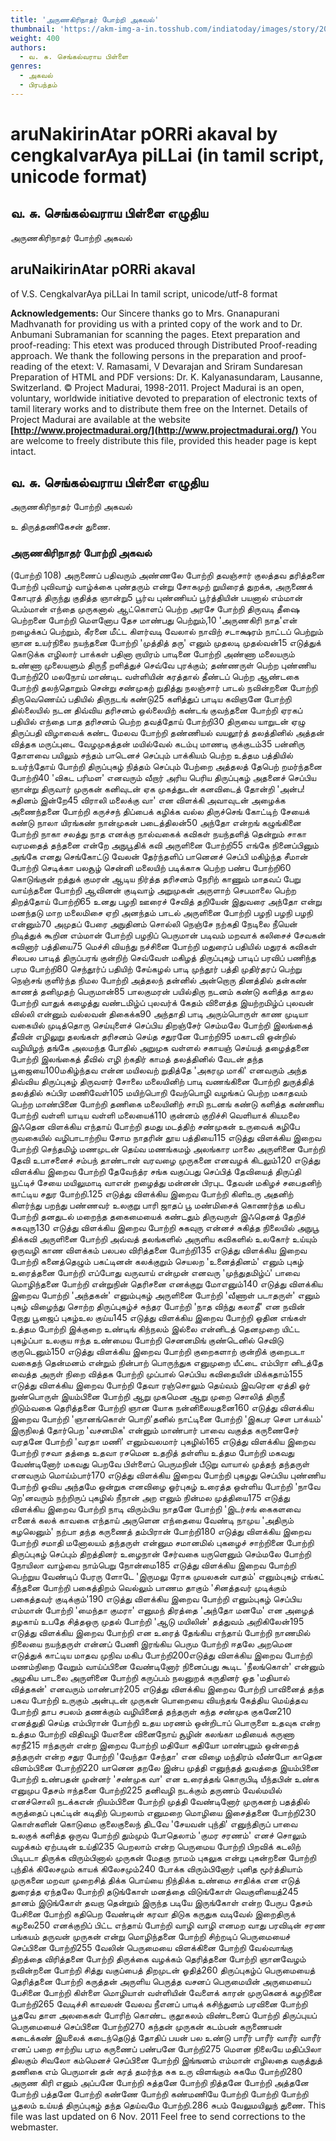 ```yaml
---
title: 'அருணகிரிநாதர் போற்றி அகவல்'
thumbnail: 'https://akm-img-a-in.tosshub.com/indiatoday/images/story/201911/saffron-770x433.jpeg?NbdQ1v2j67d5MD8B8kZ1Vck7M6rseCRO'
weight: 400
authors:
  - வ. சு. செங்கல்வராய பிள்ளை
genres:
  - அகவல்
  - பிரபந்தம்
---
```


# aruNakirinAtar pORRi akaval by cengkalvarAya piLLai (in tamil script, unicode format)



## வ. சு. செங்கல்வராய பிள்ளை எழுதிய
அருணகிரிநாதர் போற்றி அகவல்

## aruNaikirinAtar pORRi akaval
of V.S. CengkalvarAya piLLai
In tamil script, unicode/utf-8 format

**Acknowledgements:**
Our Sincere thanks go to Mrs. Gnanapurani Madhvanath for providing us
with a printed copy of the work and to Dr. Anbumani Subramanian for scanning the pages.
Etext preparation and proof-reading: This etext was produced through Distributed Proof-reading approach.
We thank the following persons in the preparation and proof-reading of the etext:
V. Ramasami, V Devarajan and Sriram Sundaresan
Preparation of HTML and PDF versions: Dr. K. Kalyanasundaram, Lausanne, Switzerland.
© Project Madurai, 1998-2011.
Project Madurai is an open, voluntary, worldwide initiative devoted to preparation
of electronic texts of tamil literary works and to distribute them free on the Internet.
Details of Project Madurai are available at the website
**[http://www.projectmadurai.org/](http://www.projectmadurai.org/)**
You are welcome to freely distribute this file, provided this header page is kept intact.

## வ. சு. செங்கல்வராய பிள்ளை எழுதிய
அருணகிரிநாதர் போற்றி அகவல்

உ
திருத்தணிகேசன் துணை.

### அருணகிரிநாதர் போற்றி அகவல்

(போற்றி 108)
அருணைப் பதிவரும் அண்ணலே போற்றி
தவஞ்சார் குலத்தவ தரித்தனை போற்றி
புவிவாழ் வாழ்க்கை புண்தரும் என்று
சோகமுற் றுயிரைத் துறக்க, அருணைக்
கோபுரத் திருந்து குதித்த ஞான்று5 பூர்வ புண்ணியப் பூர்த்தியின் பயனால்
எம்மான் பெம்மான் எந்தை முருகனால்
ஆட்கொளப் பெற்ற அரசே போற்றி
திருவடி தீஷை பெற்றனை போற்றி
மௌனோப தேச மாண்பது பெற்றும்,10 'அருணகிரி நாத'என் றழைக்கப் பெற்றும்,
கீரனை மீட்ட கிளர்வடி வேலால்
நாவிற் சடாக்ஷரம் நாட்டப் பெற்றும்
ஞான உயர்நிலை நயந்தனை போற்றி
'முத்தித் தரு' எனும் முதலடி முதல்வன்15 எடுத்துக் கொடுக்க எழிலார் பாக்கள்
பதினா றாயிரம் பாடினை போற்றி
அண்ணா மலையரும் உண்ணா முலையளும்
திருநீ றளித்துச் செவ்வே புரக்கும்;
தண்ணருள் பெற்ற புண்ணிய போற்றி20 மலநோய் மாண்டிட வள்ளியின் கரத்தால்
தீண்டப் பெற்ற ஆண்டகை போற்றி
தலந்தொறும் சென்று சண்முகற் றுதித்து
நலஞ்சார் பாடல் நவின்றனை போற்றி
திருவெணெய்ப் பதியில் திருநடங் கண்டு25 களித்துப் பாடிய கவிஞனே போற்றி
தில்லையில் நடன திவ்விய தரிசனம்
ஒல்லையிற் கண்டங் குவந்தனை போற்றி
ஏரகப் பதியில் எந்தை பாத
தரிசனம் பெற்ற தவத்தோய் போற்றி30 திருவை யாறுடன் ஏழு திருப்பதி
விழாவைக் கண்ட மேலவ போற்றி
தண்ணியல் வயலூர்த் தலத்தினில் அத்தன்
வித்தக மருப்புடை வேழமுகத்தன்
மயில்வேல் கடம்பு மாணடி குக்குடம்35 பன்னிரு தோளவை பயிலும் சந்தம்
பாடெனச் செப்பும் பாக்கியம் பெற்ற
உத்தம பத்தியில் உயர்ந்தோய் போற்றி
திருப்புகழ் நித்தம் செப்பும் பேற்றை
அத்தலத் தேபெற் றமர்ந்தனை போற்றி40 'விகட பரிமள' எனவரும் வீறார்
அரிய பெரிய திருப்புகழ் அதனைச்
செப்பிய ஞான்று திருவார் முருகன்
கனிவுடன் ஏக முகத்துடன் கனவிடைத்
தோன்றி 'அன்ப! சுதினம் இன்றே45 விராலி மலைக்கு வா' என விளக்கி
அவாவுடன் அழைக்க அணைந்தனை போற்றி
கருச்சந் திப்பைக் கழிக்க வல்ல
திருச்செங் கோட்டிற் சேயைக் கண்டு
நாலா யிரங்கண் நான்முகன் படைத்திலன்50 அந்தோ என்றங் கழுங்கினை போற்றி
நாகா சலத்து நாத எனக்கு
நால்வகைக் கவிகள் நயந்தளித் தென்றும்
சாகா வரமதைத் தந்தனை என்றே
அநுபூதிக் கவி அருளினை போற்றி55 எங்கே நினைப்பினும் அங்கே எனது
செங்கோட்டு வேலன் தேர்ந்தளிப் பானெனச்
செப்பி மகிழ்ந்த சீமான் போற்றி
செடிக்கா பலசூழ் சென்னி மலையிற்
படிக்காசு பெற்ற பண்ப போற்றி60 கொடுங்குன் றத்துக் குமரன் ஆடிய
நிர்த்த தரிசனம் நேரிற் காணும்
மாதவப் பேறு வாய்ந்தனை போற்றி
ஆவினன் குடிவாழ் அறுமுகன் அருளாற்
செபமாலை பெற்ற திறத்தோய் போற்றி65 உனது பழநி ஊரைச் சேவித்
தறியேன் இதுவரை அந்தோ என்று
மனந்தடு மாற மலைமிசை ஏறி
அனந்தம் பாடல் அருளினை போற்றி
பழநி பழநி பழநி என்னும்70 அமுதப் பேரை அநுதினம் சொல்லி
நெஞ்சே நற்கதி நேடிலை நீயென்
றிடித்துக் கூறின எம்மான் போற்றி
பழநிப் பெருமான் படிவம் மறவாக்
கலிசைச் சேவகன் கவினார் பத்தியை75 மெச்சி வியந்து நச்சினை போற்றி
மதுரைப் பதியில் மதுரக் கவிகள்
சிலபல பாடித் திருப்பரங் குன்றிற்
செவ்வேள் மகிழத் திருப்புகழ் பாடிப்
பரவிப் பணிந்த பரம போற்றி80 செந்தூர்ப் பதியிற் சேய்கழல் பாடி
முந்தூர் பத்தி முதிர்தரப் பெற்று
நெஞ்சங் குளிர்ந்த நிமல போற்றி
அத்தலந் தன்னில் அன்றொரு தினத்தில்
தன்கண் காணத் தனிமுதற் பெருமான்85 பாலகுமரன் பயில்திரு நடனம்
கண்டு களித்த காதல போற்றி
வாதுக் கழைத்து வண்டமிழ்ப் புலவர்க்
கேதம் விளைத்த இயற்றமிழ்ப் புலவன்
வில்லி என்னும் வல்லவன் திகைக்க90 அந்தாதி பாடி அரும்பொருள் காண
முடியா வகையில் முடித்தொரு செய்யுளைச்
செப்பிய திறஞ்சேர் செம்மலே போற்றி
இலங்கைத் தீவின் எழிலுறு தலங்கள்
தரிசனம் செய்த சதுரனே போற்றி95 மகாடவி ஒன்றில் வழியிழந் தங்கே
அலமந்த போதில் அறுமுக வள்ளல்
சகாயஞ் செய்யத் தழைத்தனை போற்றி
இலங்கைத் தீவில் எழி ற்கதிர் காமத்
தலத்தினில் வேடன் தந்த பூஜையை100மகிழ்ந்தவ என்ன மயிலவற் றுதித்தே
'அகரமு மாகி' எனவரும் அந்த
திவ்விய திருப்புகழ் திருவளர் சோலை
மலையினிற் பாடி வணங்கினை போற்றி
துருத்தித் தலத்தில் சுப்பிர மணிவேள்105 மயிற்பொறி வேற்பொழி வழங்கப் பெற்ற
மகாதவம் பெற்ற மாண்பினை போற்றி
தணிகை மலையினிற் சாமி நடனங்
கண்டு களித்த கண்ணிய போற்றி
வள்ளி யாடிய வள்ளி மலையைக்110 குன்னம் குறிச்சி வெளியாக் கியமலை
இஃதென விளக்கிய எந்தாய் போற்றி
தமது மடத்திற் சண்முகன் உருவைக்
கழிபே ருவகையில் வழிபாடாற்றிய
சோம நாதரின் தூய பத்தியை115 எடுத்து விளக்கிய இறைவ போற்றி
செந்தமிழ் மணமுடன் தெய்வ மணங்கமழ்
அலங்கார மாலை அருளினை போற்றி
தேவி உபாசனைச் சம்பந் தாண்டான்
வரவழை முருகனை எனவழக் கிடலும்120 எடுத்து விளக்கிய இறைவ போற்றி தேவேந்த்ர சங்க வகுப்பது செப்பித்
தேவியைத் திருப்தி யூட்டிச் சேயை
மயிலுமாடி வாஎன் றழைத்து
மன்னன் பிரபுட தேவன் மகிழச்
சபைதனிற் காட்டிய சதுர போற்றி.125 எடுத்து விளக்கிய இறைவ போற்றி கிளிஉரு அதனிற் கிளர்ந்து பறந்து
பண்ணவர் உலகுறு பாரி ஜாதப் பூ
மண்மிசைக் கொணர்ந்த மகிப போற்றி
தனதுடல் மறைந்த தகைமையைக் கண்டதும்
திருவருள் இஃதெனத் தேறிச் சுகவுரு130 எடுத்து விளக்கிய இறைவ போற்றி சுகவுரு என்னச் சுகித்த நிலையில்
அநுபூ திக்கவி அருளினை போற்றி
அவ்வத் தலங்களில் அருளிய கவிகளில்
உலகோர் உய்யும் ஒருவழி காண
விளக்கம் பலபல விரித்தனை போற்றி135 எடுத்து விளக்கிய இறைவ போற்றி கனைத்தெழும் பகட்டினன் கலக்குறும் செயலற
'உனைத்தினம்' எனும் புகழ் உரைத்தனை போற்றி
எப்போது வருவாய் என்முன் எனவரு
'முந்துதமிழ்ப்' பாவை மொழிந்தனை போற்றி
என்றுநின் தெரிசனை எனக்குறு மோஎனும்140 எடுத்து விளக்கிய இறைவ போற்றி 'அந்தகன்' எனும்புகழ் அருளினை போற்றி
'வீணாள் படாதருள்' எனும் புகழ் விழைந்து
சொற்ற திருப்புகழ்ச் சுந்தர போற்றி
'நாத விந்து கலாதீ' என நவின்
றோது பூஜைப் புகழ்உல குய்ய145 எடுத்து விளக்கிய இறைவ போற்றி ஓதின எங்கள் உத்தம போற்றி
இக்குறை உண்டிங் கிந்நலம் இல்லை
என்னிடத் தெனமுறை யிட்ட புகழ்ப்பா
உலகுய ஈந்த உண்மைய போற்றி
செனனமிங் குண்டெனில் செவிடு குருடெனும்150 எடுத்து விளக்கிய இறைவ போற்றி குறைகளாற் குன்றிக் குறைபடா வகைதந்
தென்மனம் என்றும் நின்பாற் பொருந்துக
எனுமுறை யீட்டை எம்பிரா னிடத்தே
வைத்த அருள் நிறை வித்தக போற்றி
முப்பால் செப்பிய கவிதையின் மிக்கதாம்155 எடுத்து விளக்கிய இறைவ போற்றி தேவா ரஞ்சொலும் தெய்வம் இவரென
ஏத்தி ஓர் நுண்பொருள் இயம்பினை போற்றி
ஆறு முகமென ஆறு முறை சொலித்
திருநீ றிடும்வகை தெரித்தனை போற்றி
ஞான யோக நன்னிலையதனை160 எடுத்து விளக்கிய இறைவ போற்றி 'ஞானங்கொள் பொறி'தனில் நாட்டினை போற்றி
'இகபர சௌ பாக்யம்' இருநிலத் தோர்பெற
'வசனமிக' என்னும் மாண்பார் பாவை
வகுத்த கருணைசேர் வரதனே போற்றி
'வரதா மணி' எனும்வலமார் புகழில்165 எடுத்து விளக்கிய இறைவ போற்றி ரசவா தத்தை உதவா ரசமென
உதறித் தள்ளிய உத்தம போற்றி
மகவது வேண்டினோர் மகவது பெறவே
பிள்ளைப் பெருமநின் பீடுறு வாயால்
முத்தந் தந்தருள் எனவரும் மொய்ம்பார்170 எடுத்து விளக்கிய இறைவ போற்றி புகழது செப்பிய புண்ணிய போற்றி
ஓவிய அந்தமே ஒன்றுக எனவிழை
ஓர்புகழ் உரைத்த ஒள்ளிய போற்றி
'நாவே றெ'னவரும் நற்றிருப் புகழில்
நீநான் அற எனும் நின்மல முத்தியை175 எடுத்து விளக்கிய இறைவ போற்றி நாடி விரும்பிய நாதனே போற்றி
'இடர்சங் கைகளவை எனைக் கலக் காவகை
எந்தாய் அருளென எந்தையை வேண்டி
நாமுய 'அதிரும் கழலெனும்' நற்பா
தந்த கருணைத் தம்பிரான் போற்றி180 எடுத்து விளக்கிய இறைவ போற்றி சமாதி மனோலயம் தந்தருள் என்னும
சமானமில் புகழைச் சாற்றினை போற்றி
திருப்புகழ் செப்பும் திறத்தினர் உழைநான்
சேர்வகை யருளெனும் செம்மலே போற்றி
நோயிலா வாழ்வை நாம்பெறு நோன்மை185 எடுத்து விளக்கிய இறைவ போற்றி பெற்றுய வேண்டிப் பேரரு ளோடே
'இருமலு ரோக முயலகன் வாதம்'
எனும்புகழ் எங்கட் கீந்தனை போற்றி
பகைத்திறம் வெல்லும் பாணம தாகும்
'சினத்தவர் முடிக்கும் பகைத்தவர் குடிக்கும்'190 எடுத்து விளக்கிய இறைவ போற்றி எனும்புகழ் செப்பிய எம்மான் போற்றி
'மைந்தா குமரா' எனுமந் திரத்தை
'அந்தோ மனமே' என அழைத் தழகாய்
உபதே சித்தஒரு முதல் போற்றி
'ஆடு மயிலின்' தத்துவம் அறிகிலேன்195 எடுத்து விளக்கிய இறைவ போற்றி என உரைத் தேங்கிய எந்தாய் போற்றி
நாணமில் நிலையை நயந்தருள் என்னப்
பேணி இரங்கிய பெரும போற்றி
ஈதலே அறமென எடுத்துக் காட்டிய
மாதவ முநிவ மகிப போற்றி200எடுத்து விளக்கிய இறைவ போற்றி மணம்நிறை வேறும் வாய்ப்பினை வேண்டினோர்
நினைப்பது கூடிட 'நீலங்கொள்' என்னும்
அழகிய பாடலை அருளினை போற்றி
கருப்பம் நலனுறக் கருதினர் ஓத
'மதியால் வித்தகன்' எனவரும் மாண்பார்205 எடுத்து விளக்கிய இறைவ போற்றி பாவினைத் தந்த பகவ போற்றி
உருகும் அன்புடன் முருகன் பொறையை
வியந்தங் கேத்திய மெய்த்தவ போற்றி
தாப சபலம் தணக்கும் வழியினைத்
தந்தருள் கந்த சண்முக குகனே210 எனத்துதி செய்த எம்பிரான் போற்றி
உதய மரணம் ஒன்றிடாப் பொருளை
உதவுக என்ற உத்தம போற்றி
விதிவழி யேஎனை வினைநோய் சூழின்
கலங்கா மதியைக் கருணா கரநீ215 ஈந்தருள் என்ற இறைவ போற்றி
மதியோ கதியோ மாண்புறும் ஒன்றைத்
தந்தருள் என்ற சதுர போற்றி
'வேந்தா சேந்தா' என விழை மந்திரம்
வீண்போ காதென விளம்பினை போற்றி220 யானென தறலே இன்ப முத்தி
எனுந்தத் துவத்தை இயம்பினை போற்றி
உண்பதன் முன்னர் 'சண்முக வா' என
உரைத்தங் கொருபிடி யீந்தபின் உண்க
எனுமுப தேசம் ஈந்தனை போற்றி225 தனிவழி நடக்கும் தருணம் வேல்மயில்
எனச்சொலி நடக்கஎன் றியம்பினை போற்றி
முத்தி வேண்டினோர் முருகனற் பதத்தில்
கருத்தைப் புகட்டின் கடிதிற் பெறலாம்
எனுமறை மொழியை இசைத்தனை போற்றி230 கொள்களின் கொடுமை குலைகுலைந் திடவே
'சேயவன் புந்தி' எனுந்திருப் பாவை
உலகுக் களித்த ஒருவ போற்றி
தும்மும் போதெலாம் 'குமர சரணம்'
எனச் சொலும் வழக்கம் ஏற்படின் உய்தி235 பெறலாம் என்ற பெருமைய போற்றி
பிறவிக் கடலிற் பிடிபடா திருக்க
விரும்பினால் முருகன் மேதகு நாமம்
புகலுக என்று புகன்றனை போற்றி
புந்திக் கிலேசமும் காயக் கிலேசமும்240 போக்க விரும்பினோர் புனித மூர்த்தியாம்
முருகனை மறவா முறைசித் திக்க
பொய்யை நிந்திக்க உண்மை சாதிக்க
என எடுத் துரைத்த ஏந்தலே போற்றி
தடுங்கோள் மனத்தை விடுங்கோள் வெகுளியைத்245 தானம் இடுங்கோள் தவறா தென்றும்
இருந்த படியே இருங்கோள் என்ற
பேருப தேசம் பேசினை போற்றி
கதிபெற வேண்டின் கரவா திடுக
கருதுக வடிவேல் இறைதிருக் கழலை250 எனக்குறிப் பிட்ட எந்தாய் போற்றி
வாழி வாழி எனமற வாது
பரவிடின் சரண பங்கயம் தருவன்
முருகன் என்று மொழிந்தனை போற்றி
சிற்றடிப் பெருமையைச் செப்பினை போற்றி255 வேலின் பெருமையை விளக்கினை போற்றி
வேல்வாங்கு திறத்தை விரித்தனை போற்றி
திருக்கை வழக்கம் தெரித்தனை போற்றி
ஞானவேழம் நவின்றனை போற்றி
சித்து வகுப்பைத் திறமுடன் ஓதித்260 திருப்புகழ்ப் பெருமையைத் தெரித்தனை போற்றி
கருத்தன் அருளிய பெருத்த வசனப்
பெருமையின் அருமையைப் பேசினை போற்றி
கிள்ளை மொழியாள் வள்ளியின் வேளைக்
காரன் முருகெனக் கழறினை போற்றி265 வேடிச்சி காவலன் வேலவ நீஎனப்
பாடிக் கசிந்துளம் பரவினை போற்றி
பூதவே தாள அலகைகள் போரிற்
கொண்ட குதூகலம் விண்டனைப் போற்றி
திருப்புயப் பெருமையைச் செப்பினை போற்றி270 கந்தன் முருகன் கடம்பன் கருணையன்
கடைக்கண் இயலைக் கடைந்தெடுத் தோதிப்
பயன் பல உண்டு பாரீர் பாரீர்
வாரீர் வாரீர் எனப் பறை சாற்றிய
பரம கருணைப் பண்பனே போற்றி275 மௌன நிலையே மதிப்பிலா திலகும்
சிவலோ கம்மெனச் செப்பினை போற்றி
இங்ஙனம் எம்மான் எழிலதை வகுத்துத்
தணிகை எம் பெருமான் தன் கரத் தமர்ந்த
சுக உரு விளங்கும் சுகமே போற்றி280 அருண கிரி எனும் அப்பனே போற்றி
சுத்தனே போற்றி நித்தனே போற்றி
அத்தனே போற்றி பத்தனே போற்றி
கண்ணே போற்றி கண்மணியே போற்றி
போற்றி போற்றி பூதலம் உய்யத்
திருப்புகழ் தந்த தெய்வமே போற்றி.286
சுபம்
வேலுமயிலுந் துணை.
This file was last updated on 6 Nov. 2011
Feel free to send corrections to the webmaster.